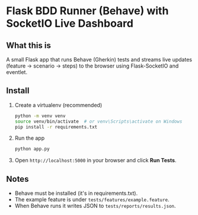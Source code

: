# Flask BDD Runner (Behave) with SocketIO Live Dashboard

## What this is
A small Flask app that runs Behave (Gherkin) tests and streams live updates
(feature → scenario → steps) to the browser using Flask-SocketIO and eventlet.

## Install
1. Create a virtualenv (recommended)
   ```bash
   python -m venv venv
   source venv/bin/activate  # or venv\Scripts\activate on Windows
   pip install -r requirements.txt
   ```

2. Run the app
   ```bash
   python app.py
   ```

3. Open `http://localhost:5000` in your browser and click **Run Tests**.

## Notes
- Behave must be installed (it's in requirements.txt).
- The example feature is under `tests/features/example.feature`.
- When Behave runs it writes JSON to `tests/reports/results.json`.
